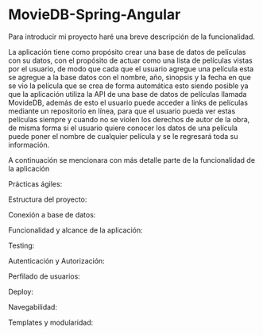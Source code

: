 # MovieDB-Spring-Angular

Para introducir mi proyecto haré una breve descripción de la funcionalidad.

La aplicación tiene como propósito crear una base de datos de películas con su datos, con el propósito de actuar como una lista de películas vistas por el usuario, de modo que cada que el usuario agregue una película esta se agregue a la base datos con el nombre, año, sinopsis y la fecha en que se vio la película que se crea de forma automática esto siendo posible ya que la aplicación utiliza la API de una base de datos de películas llamada MovideDB, además de esto el usuario puede acceder a links de películas mediante un repositorio en línea, para que el usuario pueda ver estas películas siempre y cuando no se violen los derechos de autor de la obra, de misma forma si el usuario quiere conocer los datos de una película puede poner el nombre de cualquier película y se le regresará toda su información.

A continuación se mencionara con más detalle parte de la funcionalidad de la aplicación 

Prácticas ágiles:

Estructura del
proyecto:

Conexión a base de
datos:

Funcionalidad y
alcance de la
aplicación:

Testing:

Autenticación y
Autorización:


Perfilado de usuarios:


Deploy:


Navegabilidad:


Templates y
modularidad:



